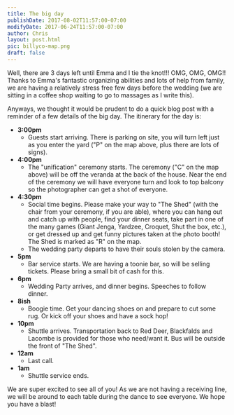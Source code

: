 ```yaml
---
title: The big day
publishDate: 2017-08-02T11:57:00-07:00
modifyDate: 2017-06-24T11:57:00-07:00
author: Chris
layout: post.html
pic: billyco-map.png
draft: false
---
```


Well, there are 3 days left until Emma and I tie the knot!!!  OMG, OMG, OMG!!
Thanks to Emma's fantastic organizing abilities and lots of help from family,
we are having a relatively stress free few days before the wedding (we are
sitting in a coffee shop waiting to go to massages as I write this).

Anyways, we thought it would be prudent to do a quick blog post with a reminder
of a few details of the big day.  The itinerary for the day is:
-   **3:00pm**
    -   Guests start arriving.  There is parking on site, you will turn left just
    as you enter the yard ("P" on the map above, plus there are lots of signs).
-   **4:00pm**
    -   The "unification" ceremony starts. The ceremony ("C" on the map above) will
    be off the veranda at the back of the house.  Near the end of the ceremony
    we will have everyone turn and look to top balcony so the photographer can get
    a shot of everyone.  
-   **4:30pm**
    -   Social time begins.  Please make your way to "The Shed" (with the chair
    from your ceremony, if you are able), where you can hang out and catch up
    with people, find your dinner seats, take part in one of the many games
    (Giant Jenga, Yardzee, Croquet, Shut the box, etc.), or get dressed up and
    get funny pictures taken at the photo booth!  The Shed is marked as "R"
    on the map.
    -   The wedding party departs to have their souls stolen by the camera.
-   **5pm**
    -   Bar service starts.  We are having a toonie bar, so will be selling
    tickets.  Please bring a small bit of cash for this.
-   **6pm**
    -   Wedding Party arrives, and dinner begins. Speeches to follow dinner.
-   **8ish**
    -   Boogie time. Get your dancing shoes on and prepare to cut some rug. Or
    kick off your shoes and have a sock hop!
-   **10pm**
    -   Shuttle arrives. Transportation back to Red Deer, Blackfalds and Lacombe
    is provided for those who need/want it.  Bus will be outside the front of
    "The Shed".
-   **12am**
    -   Last call.
-   **1am**  
    -   Shuttle service ends.

We are super excited to see all of you! As we are not having a receiving line, we
will be around to each table during the dance to see everyone.  We hope you have
a blast!
